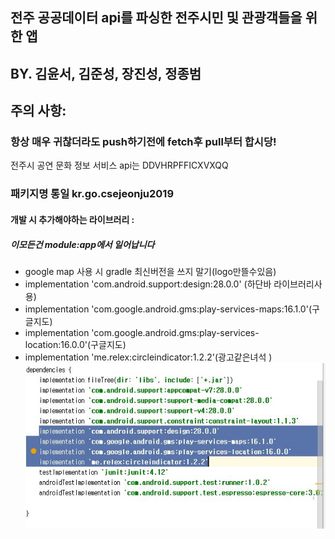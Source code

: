 ## 전주 공공데이터 api를 파싱한 전주시민 및 관광객들을 위한 앱
## BY. 김윤서, 김준성, 장진성, 정종범

## 주의 사항: 
 ### 항상 매우 귀찮더라도 push하기전에 fetch후 pull부터 합시당! 
 
 전주시 공연 문화 정보 서비스 api는 DDVHRPFFICXVXQQ  

### 패키지명 통일 kr.go.csejeonju2019


#### 개발 시 추가해야하는 라이브러리  :
##### 이모든건 module:app에서 일어납니다 
- google map 사용 시 gradle 최신버전을 쓰지 말기(logo만뜰수있음)
- implementation 'com.android.support:design:28.0.0' (하단바 라이브러리사용)
- implementation 'com.google.android.gms:play-services-maps:16.1.0'(구글지도)
- implementation 'com.google.android.gms:play-services-location:16.0.0'(구글지도)
- implementation 'me.relex:circleindicator:1.2.2'(광고같은녀석 )
![gogglemap](./Etc/capture.JPG)



 







